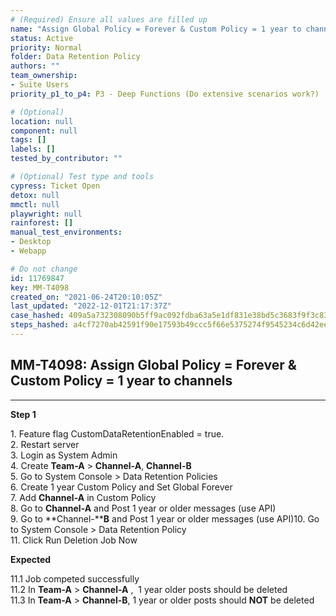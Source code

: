 ```yaml
---
# (Required) Ensure all values are filled up
name: "Assign Global Policy = Forever & Custom Policy = 1 year to channels"
status: Active
priority: Normal
folder: Data Retention Policy
authors: ""
team_ownership: 
- Suite Users
priority_p1_to_p4: P3 - Deep Functions (Do extensive scenarios work?)

# (Optional)
location: null
component: null
tags: []
labels: []
tested_by_contributor: ""

# (Optional) Test type and tools
cypress: Ticket Open
detox: null
mmctl: null
playwright: null
rainforest: []
manual_test_environments: 
- Desktop
- Webapp

# Do not change
id: 11769847
key: MM-T4098
created_on: "2021-06-24T20:10:05Z"
last_updated: "2022-12-01T21:17:37Z"
case_hashed: 409a5a732308090b5ff9ac092fdba63a5e1df831e38bd5c3683f9f3c830a5f3163d08fc3d84a783cfc3c392136f315ad
steps_hashed: a4cf7270ab42591f90e17593b49ccc5f66e5375274f9545234c6d42ee278de84a2a387d2b662d9e69a8d7cfe7dec9a6d
---
```


<!-- (Auto-generated) Based on frontmatter's "key" and "name" -->

## MM-T4098: Assign Global Policy = Forever & Custom Policy = 1 year to channels

---

**Step 1**

1\. Feature flag CustomDataRetentionEnabled = true.\
2\. Restart server\
3\. Login as System Admin\
4\. Create **Team-A** > **Channel-A**, **Channel-B**\
5\. Go to System Console > Data Retention Policies\
6\. Create 1 year Custom Policy and Set Global Forever\
7\. Add **Channel-A** in Custom Policy\
8\. Go to **Channel-A** and Post 1 year or older messages (use API)\
9\. Go to \*\*Channel-\*\***B** and Post 1 year or older messages (use API)10. Go to System Console > Data Retention Policy\
11\. Click Run Deletion Job Now

**Expected**

11.1 Job competed successfully\
11.2 In **Team-A** > **Channel-A** ,  1 year older posts should be deleted\
11.3 In **Team-A** > **Channel-B**, 1 year or older posts should **NOT** be deleted
